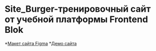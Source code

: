 # Site_Burger-тренировочный сайт от учебной платформы Frontend Blok

*[Макет сайта Figma](https://www.figma.com/file/hyRXiRg8tjrHpYZQHYZ466/Burgers-Menu-Responsive-(Copy)?type=design&node-id=702%3A206&mode=dev)
*[Демо сайта](https://bestdmitriy.github.io/Site_Burger/menu.html)
